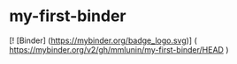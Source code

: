 # my-first-binder
[! [Binder] (https://mybinder.org/badge_logo.svg)] ( https://mybinder.org/v2/gh/mmlunin/my-first-binder/HEAD )
